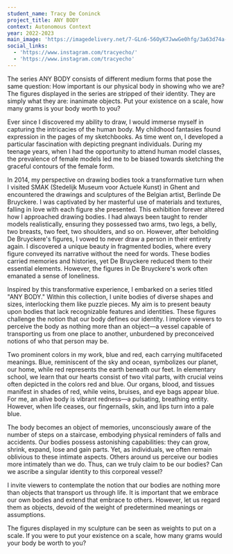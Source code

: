 ```yaml
---
student_name: Tracy De Coninck
project_title: ANY BODY
context: Autonomous Context
year: 2022-2023
main_image: 'https://imagedelivery.net/7-GLn6-56OyK7JwwGe0hfg/3a63d74a-1e48-45df-e4b1-13cabd57d900'
social_links:
  - 'https://www.instagram.com/tracyecho/'
  - 'https://www.instagram.com/tracyecho'
---
```


The series ANY BODY consists of different medium forms that pose the same question: How important is our physical body in showing who we are? The figures displayed in the series are stripped of their identity. They are simply what they are: inanimate objects.
Put your existence on a scale, how many grams is your body worth to you?

Ever since I discovered my ability to draw, I would immerse myself in capturing the intricacies of the human body. My childhood fantasies found expression in the pages of my sketchbooks. As time went on, I developed a particular fascination with depicting pregnant individuals. During my teenage years, when I had the opportunity to attend human model classes, the prevalence of female models led me to be biased towards sketching the graceful contours of the female form.

In 2014, my perspective on drawing bodies took a transformative turn when I visited SMAK (Stedelijk Museum voor Actuele Kunst) in Ghent and encountered the drawings and sculptures of the Belgian artist, Berlinde De Bruyckere. I was captivated by her masterful use of materials and textures, falling in love with each figure she presented. This exhibition forever altered how I approached drawing bodies. I had always been taught to render models realistically, ensuring they possessed two arms, two legs, a belly, two breasts, two feet, two shoulders, and so on. However, after beholding De Bruyckere's figures, I vowed to never draw a person in their entirety again. I discovered a unique beauty in fragmented bodies, where every figure conveyed its narrative without the need for words. These bodies carried memories and histories, yet De Bruyckere reduced them to their essential elements. However, the figures in De Bruyckere's work often emanated a sense of loneliness.

Inspired by this transformative experience, I embarked on a series titled "ANY BODY." Within this collection, I unite bodies of diverse shapes and sizes, interlocking them like puzzle pieces. My aim is to present beauty upon bodies that lack recognizable features and identities. These figures challenge the notion that our body defines our identity. I implore viewers to perceive the body as nothing more than an object—a vessel capable of transporting us from one place to another, unburdened by preconceived notions of who that person may be.

Two prominent colors in my work, blue and red, each carrying multifaceted meanings. Blue, reminiscent of the sky and ocean, symbolizes our planet, our home, while red represents the earth beneath our feet. In elementary school, we learn that our hearts consist of two vital parts, with crucial veins often depicted in the colors red and blue. Our organs, blood, and tissues manifest in shades of red, while veins, bruises, and eye bags appear blue.
For me, an alive body is vibrant redness—a pulsating, breathing entity. However, when life ceases, our fingernails, skin, and lips turn into a pale blue.

The body becomes an object of memories, unconsciously aware of the number of steps on a staircase, embodying physical reminders of falls and accidents. Our bodies possess astonishing capabilities: they can grow, shrink, expand, lose and gain parts. Yet, as individuals, we often remain oblivious to these intimate aspects. Others around us perceive our bodies more intimately than we do. Thus, can we truly claim to be our bodies? Can we ascribe a singular identity to this corporeal vessel?

I invite viewers to contemplate the notion that our bodies are nothing more than objects that transport us through life. It is important that we embrace our own bodies and extend that embrace to others. However, let us regard them as objects, devoid of the weight of predetermined meanings or assumptions.

The figures displayed in my sculpture can be seen as weights to put on a scale. If you were to put your existence on a scale, how many grams would your body be worth to you?
